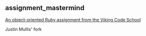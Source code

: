 ## assignment_mastermind

[An object-oriented Ruby assignment from the Viking Code School](http://www.vikingcodeschool.com)

Justin Mullis' fork